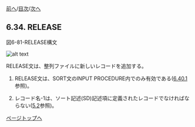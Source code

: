 <!--navi start1-->
[前へ](6-33-2.md)/[目次](https://momo2584.github.io/opensourcecobol.github.io/markdown/TOC.html)/[次へ](6-35.md)
<!--navi end1-->
## 6.34. RELEASE

図6-81-RELEASE構文

![alt text](Image/6-81-Release.png)

RELEASE文は、整列ファイルに新しいレコードを追加する。

1. RELEASE文は、SORT文のINPUT PROCEDURE内でのみ有効である([6.40.1](6-40-1.md)参照)。

2. レコード名-1は、ソート記述(SD)記述項に定義されたレコードでなければならない([5.2](5-2.md)参照)。

<!--navi start2-->

[ページトップへ](6-34.md)
<!--navi end2-->
